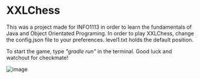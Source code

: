 # XXLChess

This was a project made for INFO1113 in order to learn the fundamentals of Java and Object Orientated Programing.
In order to play XXLChess, change the config.json file to your preferences. 
level1.txt holds the default position.

To start the game, type _"gradle run"_ in the terminal. Good luck and watchout for checkmate!

![image](https://github.com/James-h-1969/XXLChess/assets/102572039/b98bbdee-1154-4284-bd02-f796dc2028e0)

